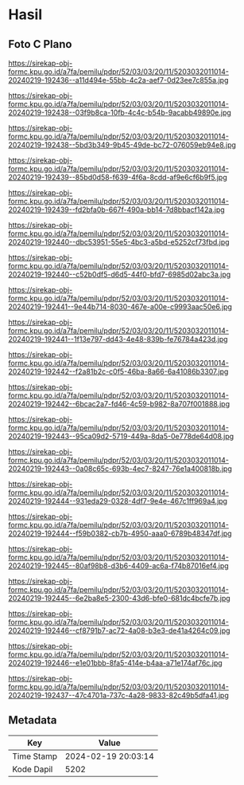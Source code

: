 # Hasil

## Foto C Plano

https://sirekap-obj-formc.kpu.go.id/a7fa/pemilu/pdpr/52/03/03/20/11/5203032011014-20240219-192436--a11d494e-55bb-4c2a-aef7-0d23ee7c855a.jpg

https://sirekap-obj-formc.kpu.go.id/a7fa/pemilu/pdpr/52/03/03/20/11/5203032011014-20240219-192438--03f9b8ca-10fb-4c4c-b54b-9acabb49890e.jpg

https://sirekap-obj-formc.kpu.go.id/a7fa/pemilu/pdpr/52/03/03/20/11/5203032011014-20240219-192438--5bd3b349-9b45-49de-bc72-076059eb94e8.jpg

https://sirekap-obj-formc.kpu.go.id/a7fa/pemilu/pdpr/52/03/03/20/11/5203032011014-20240219-192439--85bd0d58-f639-4f6a-8cdd-af9e6cf6b9f5.jpg

https://sirekap-obj-formc.kpu.go.id/a7fa/pemilu/pdpr/52/03/03/20/11/5203032011014-20240219-192439--fd2bfa0b-667f-490a-bb14-7d8bbacf142a.jpg

https://sirekap-obj-formc.kpu.go.id/a7fa/pemilu/pdpr/52/03/03/20/11/5203032011014-20240219-192440--dbc53951-55e5-4bc3-a5bd-e5252cf73fbd.jpg

https://sirekap-obj-formc.kpu.go.id/a7fa/pemilu/pdpr/52/03/03/20/11/5203032011014-20240219-192440--c52b0df5-d6d5-44f0-bfd7-6985d02abc3a.jpg

https://sirekap-obj-formc.kpu.go.id/a7fa/pemilu/pdpr/52/03/03/20/11/5203032011014-20240219-192441--9e44b714-8030-467e-a00e-c9993aac50e6.jpg

https://sirekap-obj-formc.kpu.go.id/a7fa/pemilu/pdpr/52/03/03/20/11/5203032011014-20240219-192441--1f13e797-dd43-4e48-839b-fe76784a423d.jpg

https://sirekap-obj-formc.kpu.go.id/a7fa/pemilu/pdpr/52/03/03/20/11/5203032011014-20240219-192442--f2a81b2c-c0f5-46ba-8a66-6a41086b3307.jpg

https://sirekap-obj-formc.kpu.go.id/a7fa/pemilu/pdpr/52/03/03/20/11/5203032011014-20240219-192442--6bcac2a7-fd46-4c59-b982-8a707f001888.jpg

https://sirekap-obj-formc.kpu.go.id/a7fa/pemilu/pdpr/52/03/03/20/11/5203032011014-20240219-192443--95ca09d2-5719-449a-8da5-0e778de64d08.jpg

https://sirekap-obj-formc.kpu.go.id/a7fa/pemilu/pdpr/52/03/03/20/11/5203032011014-20240219-192443--0a08c65c-693b-4ec7-8247-76e1a400818b.jpg

https://sirekap-obj-formc.kpu.go.id/a7fa/pemilu/pdpr/52/03/03/20/11/5203032011014-20240219-192444--931eda29-0328-4df7-9e4e-467c1ff969a4.jpg

https://sirekap-obj-formc.kpu.go.id/a7fa/pemilu/pdpr/52/03/03/20/11/5203032011014-20240219-192444--f59b0382-cb7b-4950-aaa0-6789b48347df.jpg

https://sirekap-obj-formc.kpu.go.id/a7fa/pemilu/pdpr/52/03/03/20/11/5203032011014-20240219-192445--80af98b8-d3b6-4409-ac6a-f74b87016ef4.jpg

https://sirekap-obj-formc.kpu.go.id/a7fa/pemilu/pdpr/52/03/03/20/11/5203032011014-20240219-192445--6e2ba8e5-2300-43d6-bfe0-681dc4bcfe7b.jpg

https://sirekap-obj-formc.kpu.go.id/a7fa/pemilu/pdpr/52/03/03/20/11/5203032011014-20240219-192446--cf8791b7-ac72-4a08-b3e3-de41a4264c09.jpg

https://sirekap-obj-formc.kpu.go.id/a7fa/pemilu/pdpr/52/03/03/20/11/5203032011014-20240219-192446--e1e01bbb-8fa5-414e-b4aa-a71e174af76c.jpg

https://sirekap-obj-formc.kpu.go.id/a7fa/pemilu/pdpr/52/03/03/20/11/5203032011014-20240219-192437--47c4701a-737c-4a28-9833-82c49b5dfa41.jpg


## Metadata

| Key        | Value               |
| ---------- | ------------------- |
| Time Stamp | 2024-02-19 20:03:14 |
| Kode Dapil | 5202                |



